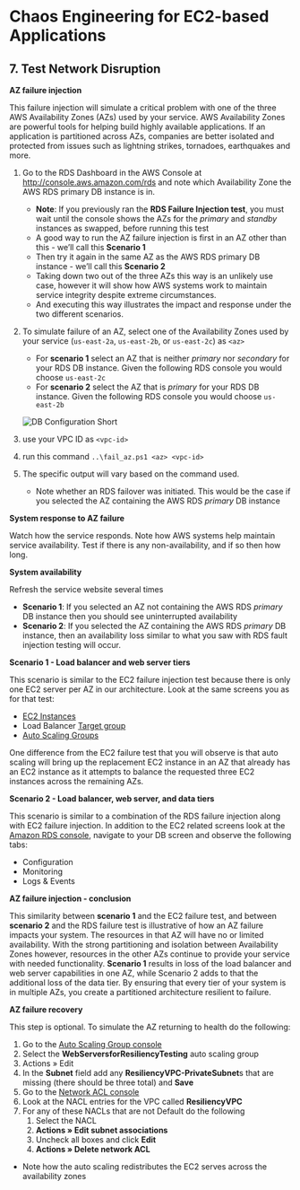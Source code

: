 # Chaos Engineering for EC2-based Applications

## 7. Test Network Disruption

**AZ failure injection**

This failure injection will simulate a critical problem with one of the three AWS Availability Zones (AZs) used by your service. AWS Availability Zones are powerful tools for helping build highly available applications. If an application is partitioned across AZs, companies are better isolated and protected from issues such as lightning strikes, tornadoes, earthquakes and more.

1. Go to the RDS Dashboard in the AWS Console at http://console.aws.amazon.com/rds and note which Availability Zone the AWS RDS primary DB instance is in.
    * <b>Note</b>: If you previously ran the <b>RDS Failure Injection test</b>, you must wait until the console shows the AZs for the <i>primary</i> and <i>standby</i> instances as swapped, before running this test
    * A good way to run the AZ failure injection is first in an AZ other than this - we’ll call this <b>Scenario 1</b>
    * Then try it again in the same AZ as the AWS RDS primary DB instance - we’ll call this <b>Scenario 2</b>
    * Taking down two out of the three AZs this way is an unlikely use case, however it will show how AWS systems work to maintain service integrity despite extreme circumstances.
    * And executing this way illustrates the impact and response under the two different scenarios.

2. To simulate failure of an AZ, select one of the Availability Zones used by your service (`us-east-2a`, `us-east-2b`, or `us-east-2c`) as `<az>`

    * For <b>scenario 1</b> select an AZ that is neither <i>primary</i> nor <i>secondary</i> for your RDS DB instance. Given the following RDS console you would choose `us-east-2c`
    * For <b>scenario 2</b> select the AZ that is <i>primary</i> for your RDS DB instance. Given the following RDS console you would choose `us-east-2b`
    
    ![DB Configuration Short](https://www.wellarchitectedlabs.com/Reliability/300_Testing_for_Resiliency_of_EC2_RDS_and_S3/Images/DBConfigurationShort.png)

3. use your VPC ID as `<vpc-id>`

4. run this command `..\fail_az.ps1 <az> <vpc-id>`

5. The specific output will vary based on the command used.
    * Note whether an RDS failover was initiated. This would be the case if you selected the AZ containing the AWS RDS <i>primary</i> DB instance

**System response to AZ failure**

Watch how the service responds. Note how AWS systems help maintain service availability. Test if there is any non-availability, and if so then how long.

**System availability**

Refresh the service website several times
* <b>Scenario 1</b>: If you selected an AZ not containing the AWS RDS <i>primary</i> DB instance then you should see uninterrupted availability
* <b>Scenario 2</b>: If you selected the AZ containing the AWS RDS <i>primary</i> DB instance, then an availability loss similar to what you saw with RDS fault injection testing will occur.

**Scenario 1 - Load balancer and web server tiers**

This scenario is similar to the EC2 failure injection test because there is only one EC2 server per AZ in our architecture. Look at the same screens you as for that test:
* <a href="http://console.aws.amazon.com/ec2/v2/home?region=us-east-2#Instances:">EC2 Instances</a>
* Load Balancer <a href="http://console.aws.amazon.com/ec2/v2/home?region=us-east-2#TargetGroups:">Target group</a>
* <a href="http://console.aws.amazon.com/ec2/autoscaling/home?region=us-east-2#AutoScalingGroups:">Auto Scaling Groups</a>

One difference from the EC2 failure test that you will observe is that auto scaling will bring up the replacement EC2 instance in an AZ that already has an EC2 instance as it attempts to balance the requested three EC2 instances across the remaining AZs.

**Scenario 2 - Load balancer, web server, and data tiers**

This scenario is similar to a combination of the RDS failure injection along with EC2 failure injection. In addition to the EC2 related screens look at the <a href="http://console.aws.amazon.com/rds">Amazon RDS console</a>, navigate to your DB screen and observe the following tabs:
* Configuration
* Monitoring
* Logs & Events

**AZ failure injection - conclusion**

This similarity between <b>scenario 1</b> and the EC2 failure test, and between <b>scenario 2</b> and the RDS failure test is illustrative of how an AZ failure impacts your system. The resources in that AZ will have no or limited availability. With the strong partitioning and isolation between Availability Zones however, resources in the other AZs continue to provide your service with needed functionality. <b>Scenario 1</b> results in loss of the load balancer and web server capabilities in one AZ, while Scenario 2 adds to that the additional loss of the data tier. By ensuring that every tier of your system is in multiple AZs, you create a partitioned architecture resilient to failure.

**AZ failure recovery**

This step is optional. To simulate the AZ returning to health do the following:

1. Go to the <a href="http://console.aws.amazon.com/ec2/autoscaling/home?region=us-east-2#AutoScalingGroups:">Auto Scaling Group console</a>
2. Select the <b>WebServersforResiliencyTesting</b> auto scaling group
3. Actions » Edit
4. In the <b>Subnet</b> field add any <b>ResiliencyVPC-PrivateSubnet</b>s that are missing (there should be three total) and <b>Save</b>
5. Go to the <a href="https://us-east-2.console.aws.amazon.com/vpc/home?region=us-east-2#acls:">Network ACL console</a>
6. Look at the NACL entries for the VPC called <b>ResiliencyVPC</b>
7. For any of these NACLs that are not Default do the following
    1. Select the NACL
    2. <b>Actions » Edit subnet associations</b>
    3. Uncheck all boxes and click <b>Edit</b>
    4. <b>Actions » Delete network ACL</b>

*  Note how the auto scaling redistributes the EC2 serves across the availability zones
